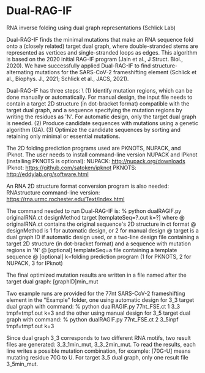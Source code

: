 # Dual-RAG-IF
RNA inverse folding using dual graph representations (Schlick Lab)

Dual-RAG-IF finds the minimal mutations that make an RNA sequence fold onto a (closely related) target dual graph, where double-stranded stems are represented as vertices and single-stranded loops as edges. This algorithm is based on the 2020 initial RAG-IF program (Jain et al., J Struct. Biol., 2020). We have successfully applied Dual-RAG-IF to find structure-alternating mutations for the SARS-CoV-2 frameshifting element (Schlick et al., Biophys. J., 2021; Schlick et al., JACS, 2021).

Dual-RAG-IF has three steps: \\
(1) Identify mutation regions, which can be done manually or automatically.
For manual design, the input file needs to contain a target 2D structure (in dot-bracket format) compatible with the target dual graph, and a sequence specifying the mutation regions by writing the residues as 'N'.
For automatic design, only the target dual graph is needed.
(2) Produce candidate sequences with mutations using a genetic algorithm (GA).
(3) Optimize the candidate sequences by sorting and retaining only minimal or essential mutations.

The 2D folding prediction programs used are PKNOTS, NUPACK, and IPknot. The user needs to install command-line version NUPACK and IPknot (installing PKNOTS is optional):
NUPACK: http://nupack.org/downloads
IPknot: https://github.com/satoken/ipknot
PKNOTS: http://eddylab.org/software.html

An RNA 2D structure format conversion program is also needed:
RNAstructure command-line version: https://rna.urmc.rochester.edu/Text/index.html

The command needed to run Dual-RAG-IF is:
      % python  dualRAGIF.py  originalRNA.ct  designMethod  target  [templateSeq=?.out  k=?]
where @ originalRNA.ct contains the original sequence's 2D structure in ct format
      @ designMethod is 1 for automatic design, or 2 for manual design
      @ target is a dual graph ID if automatic design used, or a two-line design file containing a target 2D structure (in dot-bracket format) and a sequence with mutation regions in 'N'
      @ [optional] templateSeq=a file containing a template sequence
      @ [optional] k=folding prediction program (1 for PKNOTS, 2 for NUPACK, 3 for IPknot)

The final optimized mutation results are written in a file named after the target dual graph: [graphID]min_mut
      
Two example runs are provided for the 77nt SARS-CoV-2 frameshifting element in the "Example" folder, one using automatic design for 3_3 target dual graph with command:
      % python dualRAGIF.py 77nt_FSE.ct 1 3_3 tmpf=tmpf.out k=3
and the other using manual design for 3_5 target dual graph with command:
      % python dualRAGIF.py 77nt_FSE.ct 2 3_5inpf tmpf=tmpf.out k=3
      
Since dual graph 3_3 corresponds to two different RNA motifs, two result files are generated: 3_3_1min_mut, 3_3_2min_mut. To read the results, each line writes a possible mutation combination, for example: [70G-U] means mutating residue 70G to U. For target 3_5 dual graph, only one result file 3_5min_mut.


